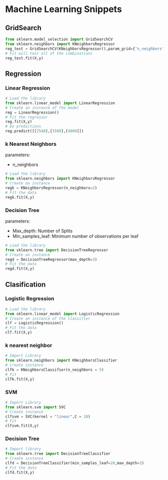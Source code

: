 # Machine Learning Snippets

## GridSearch
```python
from sklearn.model_selection import GridSearchCV
from sklearn.neighbors import KNeighborsRegressor
reg_test = GridSearchCV(KNeighborsRegressor(),param_grid={"n_neighbors":np.arange(3,50)})
# Fit will test all of the combinations
reg_test.fit(X,y)
```

## Regression

### Linear Regression
```python
# Load the library
from sklearn.linear_model import LinearRegression
# Create an instance of the model
reg = LinearRegression()
# Fit the regressor
reg.fit(X,y)
# Do predictions
reg.predict([[2540],[3500],[4000]])
```

### k Nearest Neighbors
parameters:
- n_neighbors
```python
# Load the library
from sklearn.neighbors import KNeighborsRegressor
# Create an instance
regk = KNeighborsRegressor(n_neighbors=2)
# Fit the data
regk.fit(X,y)
```

### Decision Tree
parameters:
- Max_depth: Number of Splits
- Min_samples_leaf: Minimum number of observations per leaf
```python
# Load the library
from sklearn.tree import DecisionTreeRegressor
# Create an instance
regd = DecisionTreeRegressor(max_depth=3)
# Fit the data
regd.fit(X,y)
```


## Clasification

### Logistic Regression
```python
# Load the library
from sklearn.linear_model import LogisticRegression
# Create an instance of the classifier
clf = LogisticRegression()
# Fit the data
clf.fit(X,y)
```

### k nearest neighbor
```python
# Import Library
from sklearn.neighbors import KNeighborsClassifier
# Create instance
clfk = KNeighborsClassifier(n_neighbors = 5)
# Fit
clfk.fit(X,y)
```

### SVM
```python
# Import Library
from sklearn.svm import SVC
# Create instance
clfsvm = SVC(kernel = "linear",C = 10)
# Fit
clfsvm.fit(X,y)
```
### Decision Tree
```python
# Import library
from sklearn.tree import DecisionTreeClassifier
# Create instance
clfd = DecisionTreeClassifier(min_samples_leaf=20,max_depth=3)
# Fit the data
clfd.fit(X,y)
```

